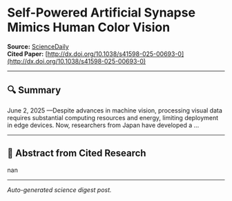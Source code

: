 # Self-Powered Artificial Synapse Mimics Human Color Vision

**Source:** [ScienceDaily](https://www.sciencedaily.com/releases/2025/06/250602155323.htm)  
**Cited Paper:** [http://dx.doi.org/10.1038/s41598-025-00693-0](http://dx.doi.org/10.1038/s41598-025-00693-0)

---

## 🔍 Summary
June 2, 2025 —Despite advances in machine vision, processing visual data requires substantial computing resources and energy, limiting deployment in edge devices. Now, researchers from Japan have developed a ...

---

## 📄 Abstract from Cited Research
nan

---

*Auto-generated science digest post.*
